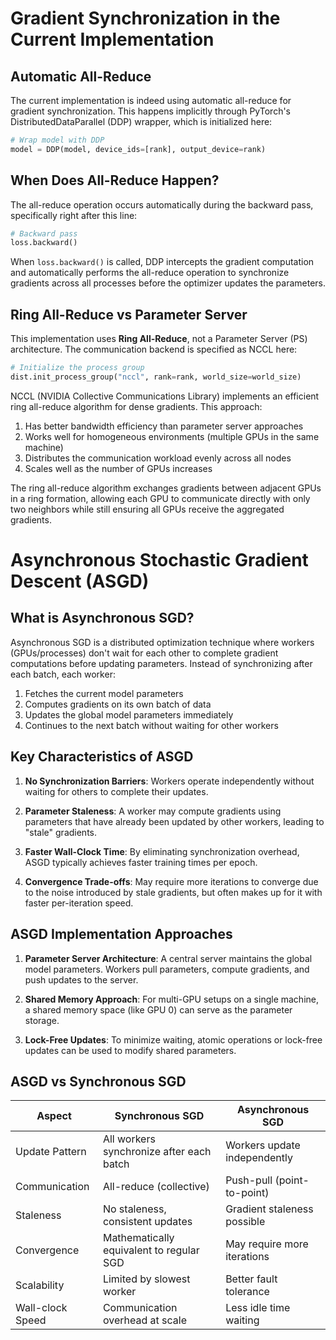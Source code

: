 # Gradient Synchronization in the Current Implementation

## Automatic All-Reduce

The current implementation is indeed using automatic all-reduce for gradient synchronization. This happens implicitly through PyTorch's DistributedDataParallel (DDP) wrapper, which is initialized here:

```python
# Wrap model with DDP
model = DDP(model, device_ids=[rank], output_device=rank)
```

## When Does All-Reduce Happen?

The all-reduce operation occurs automatically during the backward pass, specifically right after this line:

```python
# Backward pass
loss.backward()
```

When `loss.backward()` is called, DDP intercepts the gradient computation and automatically performs the all-reduce operation to synchronize gradients across all processes before the optimizer updates the parameters.

## Ring All-Reduce vs Parameter Server

This implementation uses **Ring All-Reduce**, not a Parameter Server (PS) architecture. The communication backend is specified as NCCL here:

```python
# Initialize the process group
dist.init_process_group("nccl", rank=rank, world_size=world_size)
```

NCCL (NVIDIA Collective Communications Library) implements an efficient ring all-reduce algorithm for dense gradients. This approach:

1. Has better bandwidth efficiency than parameter server approaches
2. Works well for homogeneous environments (multiple GPUs in the same machine)
3. Distributes the communication workload evenly across all nodes
4. Scales well as the number of GPUs increases

The ring all-reduce algorithm exchanges gradients between adjacent GPUs in a ring formation, allowing each GPU to communicate directly with only two neighbors while still ensuring all GPUs receive the aggregated gradients.

# Asynchronous Stochastic Gradient Descent (ASGD)

## What is Asynchronous SGD?

Asynchronous SGD is a distributed optimization technique where workers (GPUs/processes) don't wait for each other to complete gradient computations before updating parameters. Instead of synchronizing after each batch, each worker:

1. Fetches the current model parameters
2. Computes gradients on its own batch of data
3. Updates the global model parameters immediately
4. Continues to the next batch without waiting for other workers

## Key Characteristics of ASGD

1. **No Synchronization Barriers**: Workers operate independently without waiting for others to complete their updates.

2. **Parameter Staleness**: A worker may compute gradients using parameters that have already been updated by other workers, leading to "stale" gradients.

3. **Faster Wall-Clock Time**: By eliminating synchronization overhead, ASGD typically achieves faster training times per epoch.

4. **Convergence Trade-offs**: May require more iterations to converge due to the noise introduced by stale gradients, but often makes up for it with faster per-iteration speed.

## ASGD Implementation Approaches

1. **Parameter Server Architecture**: A central server maintains the global model parameters. Workers pull parameters, compute gradients, and push updates to the server.

2. **Shared Memory Approach**: For multi-GPU setups on a single machine, a shared memory space (like GPU 0) can serve as the parameter storage.

3. **Lock-Free Updates**: To minimize waiting, atomic operations or lock-free updates can be used to modify shared parameters.

## ASGD vs Synchronous SGD

| Aspect | Synchronous SGD | Asynchronous SGD |
|--------|----------------|-----------------|
| Update Pattern | All workers synchronize after each batch | Workers update independently |
| Communication | All-reduce (collective) | Push-pull (point-to-point) |
| Staleness | No staleness, consistent updates | Gradient staleness possible |
| Convergence | Mathematically equivalent to regular SGD | May require more iterations |
| Scalability | Limited by slowest worker | Better fault tolerance |
| Wall-clock Speed | Communication overhead at scale | Less idle time waiting |
